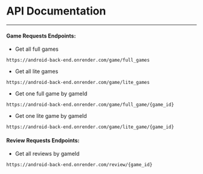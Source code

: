 # API Documentation

---

#### Game Requests Endpoints:

* Get all full games

```
https://android-back-end.onrender.com/game/full_games
```

* Get all lite games

```
https://android-back-end.onrender.com/game/lite_games
```

* Get one full game by gameId

```
https://android-back-end.onrender.com/game/full_game/{game_id}
```

* Get one lite game by gameId

```
https://android-back-end.onrender.com/game/lite_game/{game_id}
```

#### Review Requests Endpoints:

* Get all reviews by gameId

```
https://android-back-end.onrender.com/review/{game_id}
```